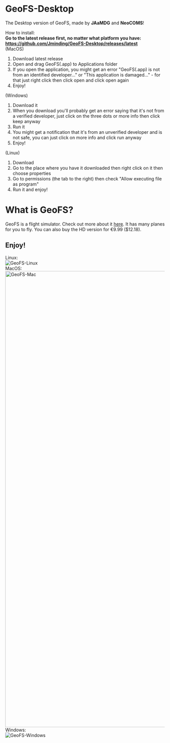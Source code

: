 # GeoFS-Desktop
The Desktop version of GeoFS, made by **JAaMDG** and **NeoCOMS**!<br>

How to install:<br>
**Go to the latest release first, no matter what platform you have: <a href="https://github.com/Jminding/GeoFS-Desktop/releases/latest">https://github.com/Jminding/GeoFS-Desktop/releases/latest</a>**<br>
(MacOS)
1. Download latest release
2. Open and drag GeoFS(.app) to Applications folder
3. If you open the application, you might get an error "GeoFS(.app) is not from an identified developer..." or "This application is damaged..." - for that just right click then click open and click open again
4. Enjoy!

(Windows)
1. Download it
2. When you download you'll probably get an error saying that it's not from a verified developer, just click on the three dots or more info then click keep anyway
3. Run it
4. You might get a notification that it's from an unverified developer and is not safe, you can just click on more info and click run anyway
5. Enjoy!

(Linux)
1. Download
2. Go to the place where you have it downloaded then right click on it then choose properties
3. Go to permissions (the tab to the right) then check "Allow executing file as program"
4. Run it and enjoy!

# What is GeoFS?
GeoFS is a flight simulator.  Check out more about it [here](https://geo-fs.com).
It has many planes for you to fly.  You can also buy the HD version for €9.99 ($12.18).

## Enjoy!
Linux:<br>
![GeoFS-Linux](https://user-images.githubusercontent.com/69938575/120089738-0cc40880-c0cb-11eb-8858-84db93b55766.png)<br>
MacOS:<br>
<img width="1440" alt="GeoFS-Mac" src="https://user-images.githubusercontent.com/69938575/120089739-0cc40880-c0cb-11eb-8dff-4b78000cdffb.png"><br>
Windows:<br>
![GeoFS-Windows](https://user-images.githubusercontent.com/69938575/120089740-0df53580-c0cb-11eb-83bf-b657d84366cd.png)

